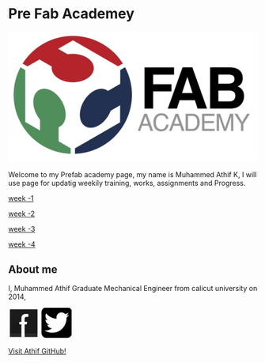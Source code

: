 # Pre Fab Academey


![fablogo](img/fablogo.jpg)

Welcome to my Prefab academy page, my name is Muhammed Athif K, I will use page for updatig weekily training, works, assignments and Progress.


[week -1](week1.html)

[week -2](week2.html)

[week -3](week3.html)

[week -4](week4.html)




## About me

I, Muhammed Athif  Graduate Mechanical Engineer from calicut university on 2014,
 
 [![Facebook](img/fb.png)](https://www.facebook.com/athifmkd) [![Twitter](img/twitter.png)](https://twitter.com/m_aathif)
 
 







[Visit Athif GitHub!](https://www.mathif.github.io
)

